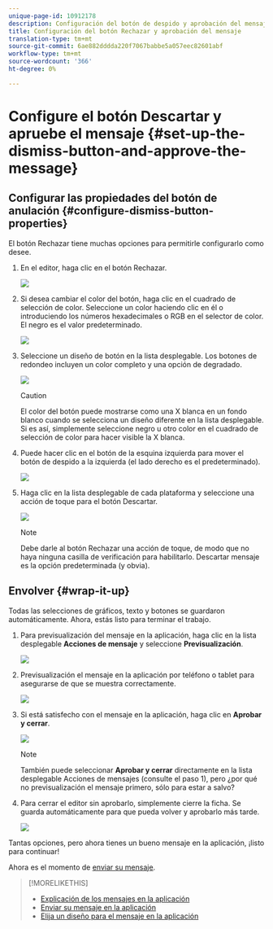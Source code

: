 ```yaml
---
unique-page-id: 10912178
description: Configuración del botón de despido y aprobación del mensaje - Documentos de marketing - Documentación del producto
title: Configuración del botón Rechazar y aprobación del mensaje
translation-type: tm+mt
source-git-commit: 6ae882dddda220f7067babbe5a057eec82601abf
workflow-type: tm+mt
source-wordcount: '366'
ht-degree: 0%

---
```



# Configure el botón Descartar y apruebe el mensaje {#set-up-the-dismiss-button-and-approve-the-message}

## Configurar las propiedades del botón de anulación {#configure-dismiss-button-properties}

El botón Rechazar tiene muchas opciones para permitirle configurarlo como desee.

1. En el editor, haga clic en el botón Rechazar.

   ![](assets/image2016-5-9-10-3a23-3a37.png)

1. Si desea cambiar el color del botón, haga clic en el cuadrado de selección de color. Seleccione un color haciendo clic en él o introduciendo los números hexadecimales o RGB en el selector de color. El negro es el valor predeterminado.

   ![](assets/image2016-5-9-10-3a33-3a17.png)

1. Seleccione un diseño de botón en la lista desplegable. Los botones de redondeo incluyen un color completo y una opción de degradado.

   ![](assets/image2016-5-9-10-3a35-3a46.png)

   >[!CAUTION]
   >
   >El color del botón puede mostrarse como una X blanca en un fondo blanco cuando se selecciona un diseño diferente en la lista desplegable. Si es así, simplemente seleccione negro u otro color en el cuadrado de selección de color para hacer visible la X blanca.

1. Puede hacer clic en el botón de la esquina izquierda para mover el botón de despido a la izquierda (el lado derecho es el predeterminado).

   ![](assets/image2016-5-9-10-3a39-3a5.png)

1. Haga clic en la lista desplegable de cada plataforma y seleccione una acción de toque para el botón Descartar.

   ![](assets/image2016-5-9-10-3a43-3a54.png)

   >[!NOTE]
   >
   >Debe darle al botón Rechazar una acción de toque, de modo que no haya ninguna casilla de verificación para habilitarlo. Descartar mensaje es la opción predeterminada (y obvia).

## Envolver {#wrap-it-up}

Todas las selecciones de gráficos, texto y botones se guardaron automáticamente. Ahora, estás listo para terminar el trabajo.

1. Para previsualización del mensaje en la aplicación, haga clic en la lista desplegable **Acciones de mensaje** y seleccione **Previsualización**.

   ![](assets/image2016-5-9-10-3a58-3a38.png)

1. Previsualización el mensaje en la aplicación por teléfono o tablet para asegurarse de que se muestra correctamente.

   ![](assets/image2016-5-9-11-3a2-3a13.png)

1. Si está satisfecho con el mensaje en la aplicación, haga clic en **Aprobar y cerrar**.

   ![](assets/image2016-5-9-11-3a8-3a52.png)

   >[!NOTE]
   >
   >También puede seleccionar **Aprobar y cerrar** directamente en la lista desplegable Acciones de mensajes (consulte el paso 1), pero ¿por qué no previsualización el mensaje primero, sólo para estar a salvo?

1. Para cerrar el editor sin aprobarlo, simplemente cierre la ficha. Se guarda automáticamente para que pueda volver y aprobarlo más tarde.

   ![](assets/image2016-5-9-11-3a9-3a46.png)

Tantas opciones, pero ahora tienes un bueno mensaje en la aplicación, ¡listo para continuar!

Ahora es el momento de [enviar su mensaje](https://docs.marketo.com/display/docs/send+your+in-app+message).

>[!MORELIKETHIS]
>
>* [Explicación de los mensajes en la aplicación](../../../../product-docs/mobile-marketing/in-app-messages/understanding-in-app-messages.md)
>* [Enviar su mensaje en la aplicación](https://docs.marketo.com/display/docs/send+your+in-app+message)
>* [Elija un diseño para el mensaje en la aplicación](choose-a-layout-for-your-in-app-message.md)

>




